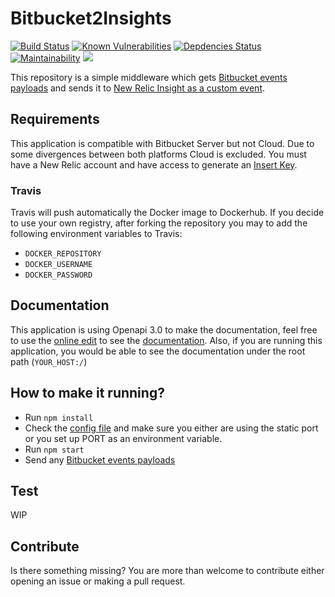 # Bitbucket2Insights
[![Build Status](https://travis-ci.org/idirouhab/bitbucket2insights.svg?branch=master)](https://travis-ci.org/idirouhab/bitbucket2insights)
[![Known Vulnerabilities](https://snyk.io/test/github/idirouhab/bitbucket2insights/badge.svg?targetFile=package.json)](https://snyk.io/test/github/idirouhab/bitbucket2insights?targetFile=package.json)
[![Depdencies Status](https://david-dm.org/idirouhab/bitbucket2insights.svg)](https://david-dm.org/idirouhab/bitbucket2insights.svg)
[![Maintainability](https://api.codeclimate.com/v1/badges/cf570405c95f2610b904/maintainability)](https://codeclimate.com/github/idirouhab/bitbucket2insights/maintainability)
[![](https://images.microbadger.com/badges/version/idirouhab/bitbucket2insights.svg)](https://microbadger.com/images/idirouhab/bitbucket2insights "Get your own version badge on microbadger.com")

This repository is a simple middleware which gets [Bitbucket events payloads](https://confluence.atlassian.com/bitbucketserver/bitbucket-server-documentation-776639749.html) and sends it to [New Relic Insight as a custom event](https://docs.newrelic.com/docs/insights/insights-data-sources/custom-data/send-custom-events-event-api).

## Requirements
This application is compatible with Bitbucket Server but not Cloud. Due to some divergences between both platforms Cloud is excluded.
You must have a New Relic account and have access to generate an [Insert Key](https://docs.newrelic.com/docs/insights/insights-data-sources/custom-data/send-custom-events-event-api#register).

### Travis
Travis will push automatically the Docker image to Dockerhub.
If you decide to use your own registry, after forking the repository you may to add the following environment variables to Travis:

- `DOCKER_REPOSITORY`
- `DOCKER_USERNAME`
- `DOCKER_PASSWORD`

## Documentation
This application is using Openapi 3.0 to make the documentation, feel free to use the [online edit](http://editor.swagger.io/) to see the [documentation](documentation.json).
Also, if you are running this application, you would be able to see the documentation under the root path (`YOUR_HOST:/`)

## How to make it running?
- Run `npm install`
- Check the [config file](./config/config.js) and make sure you either are using the static port or you set up PORT as an environment variable.
- Run `npm start`
- Send any [Bitbucket events payloads](https://confluence.atlassian.com/bitbucketserver/bitbucket-server-documentation-776639749.html)

## Test
WIP

## Contribute
Is there something missing?
You are more than welcome to contribute either opening an issue or making a pull request.
